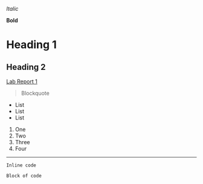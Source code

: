 *Italic*

**Bold**

# Heading 1

## Heading 2

[Lab Report 1](https://eddiej03.github.io/cse15l-lab-reports/lab-report-1-week-2.html)


> Blockquote

- List
- List
- List

1. One
2. Two
3. Three
4. Four

---

`Inline code`

```
Block of code
```
